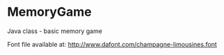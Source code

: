 MemoryGame
==========

Java class - basic memory game

Font file available at:
http://www.dafont.com/champagne-limousines.font
